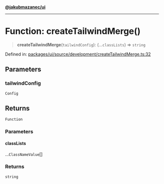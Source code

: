 [**@jakubmazanec/ui**](../README.md)

---

# Function: createTailwindMerge()

> **createTailwindMerge**(`tailwindConfig`): (...`classLists`) => `string`

Defined in:
[packages/ui/source/development/createTailwindMerge.ts:32](https://github.com/jakubmazanec/tools/blob/797379ce98752dc838b82c8398e04d90c58ce9e7/packages/ui/source/development/createTailwindMerge.ts#L32)

## Parameters

### tailwindConfig

`Config`

## Returns

`Function`

### Parameters

#### classLists

...`ClassNameValue`[]

### Returns

`string`
